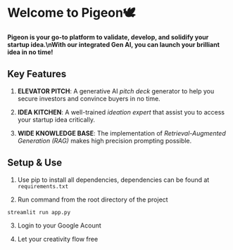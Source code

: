 # **Welcome to Pigeon🕊️**

**Pigeon is your go-to platform to validate, develop, and solidify your startup idea.\nWith our integrated Gen AI, you can launch your brilliant idea in no time!**

## **Key Features**

1. **ELEVATOR PITCH**: A generative AI *pitch deck* generator to help you secure investors and convince buyers in no time.

1. **IDEA KITCHEN**: A well-trained *ideation expert* that assist you to access your startup idea critically.

1. **WIDE KNOWLEDGE BASE**: The implementation of *Retrieval-Augmented Generation (RAG)* makes high precision prompting possible.

## **Setup & Use**

  1. Use pip to install all dependencies, dependencies can be found at ```requirements.txt```

  2. Run command from the root directory of the project
  ```
  streamlit run app.py
  ```
  3. Login to your Google Acount

  4. Let your creativity flow free
